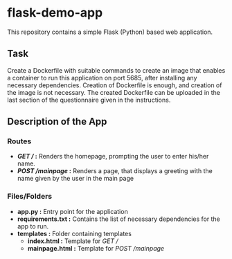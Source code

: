 # flask-demo-app
This repository contains a simple Flask (Python) based web application.

## Task
Create a Dockerfile with suitable commands to create an image that enables a container to run this application on port 5685, after installing any necessary dependencies.
Creation of Dockerfile is enough, and creation of the image is not necessary.
The created Dockerfile can be uploaded in the last section of the questionnaire given in the instructions.

## Description of the App

### Routes
* __*GET /* :__  Renders the homepage, prompting the user to enter his/her name.
* __*POST /mainpage* :__ Renders a page, that displays a greeting with the name given by the user in the main page

### Files/Folders

* __app.py :__ Entry point for the application
* __requirements.txt :__ Contains the list of necessary dependencies for the app to run.
*  __templates :__ Folder containing templates
   * __index.html :__ Template for *GET /*
   * __mainpage.html :__ Template for *POST /mainpage*
